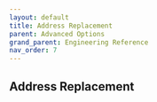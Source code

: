 ```yaml
---
layout: default
title: Address Replacement
parent: Advanced Options
grand_parent: Engineering Reference 
nav_order: 7
---
```


## Address Replacement
